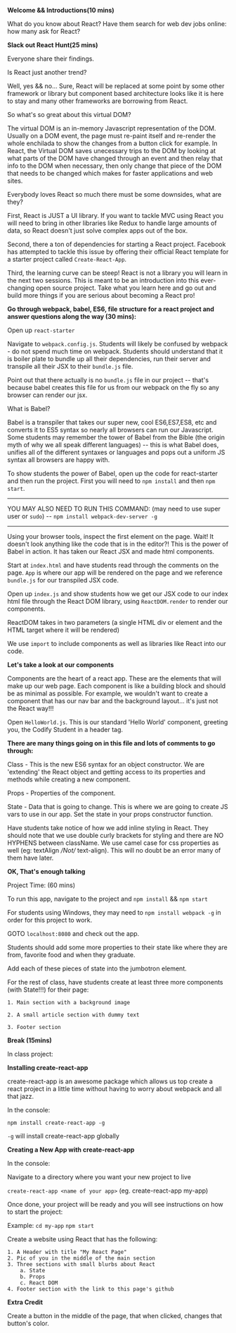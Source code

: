 

**Welcome && Introductions(10 mins)**

What do you know about React? Have them search for web dev jobs online: how many ask for React?

**Slack out React Hunt(25 mins)**

Everyone share their findings.

Is React just another trend?

Well, yes && no... Sure, React will be replaced at some point by some other framework or library but component based architecture looks like it is here to stay and many other frameworks are borrowing from React. 

So what's so great about this virtual DOM?

The virtual DOM is an in-memory Javascript representation of the DOM. Usually on a DOM event, the page must re-paint itself and re-render the whole enchilada to show the changes from a button click for example. In React, the Virtual DOM saves unecessary trips to the DOM by looking at what parts of the DOM have changed through an event and then relay that info to the DOM when necessary, then only change that piece of the DOM that needs to be changed which makes for faster applications and web sites. 

Everybody loves React so much there must be some downsides, what are they?

First, React is JUST a UI library. If you want to tackle MVC using React you will need to bring in other libraries like Redux to handle large amounts of data, so React doesn't just solve complex apps out of the box.

Second, there a ton of dependencies for starting a React project. Facebook has attempted to tackle this issue by offering their official React template for a starter project called `Create-React-App`. 

Third, the learning curve can be steep! React is not a library you will learn in the next two sessions. This is meant to be an introduction into this ever-changing open source project. Take what you learn here and go out and build more things if you are serious about becoming a React pro!

**Go through webpack, babel, ES6, file structure for a react project and answer questions along the way (30 mins):**

Open up `react-starter`

Navigate to `webpack.config.js`. Students will likely be confused by webpack - do not spend much time on webpack. Students should understand that it is boiler plate to bundle up all their dependencies, run their server and transpile all their JSX to their `bundle.js` file. 

Point out that there actually is no `bundle.js` file in our project -- that's because babel creates this file for us from our webpack on the fly so any browser can render our jsx.

What is Babel?

Babel is a transpiler that takes our super new, cool ES6,ES7,ES8, etc and converts it to ES5 syntax so nearly all browsers can run our Javascript. Some students may remember the tower of Babel from the Bible (the origin myth of why we all speak different languages) -- this is what Babel does, unifies all of the different syntaxes or languages and pops out a uniform JS syntax all browsers are happy with. 

To show students the power of Babel, open up the code for react-starter and then run the project. First you will need to `npm install` and then `npm start`. 

***
YOU MAY ALSO NEED TO RUN THIS COMMAND:  (may need to use super user or `sudo`) -- `npm install webpack-dev-server -g`
***

Using your browser tools, inspect the first element on the page. Wait! It doesn't look anything like the code that is in the editor?! This is the power of Babel in action. It has taken our React JSX and made html components.

Start at `index.html` and have students read through the comments on the page. `App` is where our app will be rendered on the page and we reference `bundle.js` for our transpiled JSX code.

Open up `index.js` and show students how we get our JSX code to our index html file through the React DOM library, using `ReactDOM.render` to render our components. 

ReactDOM takes in two parameters (a single HTML div or element and the HTML target where it will be rendered)

We use `import` to include components as well as libraries like React into our code. 

**Let's take a look at our components**

Components are the heart of a react app. These are the elements that will make up our web page. Each component is like a building block and should be as minimal as possible. For example, we wouldn't want to create a component that has our nav bar and the background layout... it's just not the React way!!!

Open `HelloWorld.js`. This is our standard 'Hello World' component, greeting you, the Codify Student in a header tag. 

**There are many things going on in this file and lots of comments to go through:** 

Class - This is the new ES6 syntax for an object constructor. We are 'extending' the React object and getting access to its properties and methods while creating a new component.

Props - Properties of the component. 

State - Data that is going to change. This is where we are going to create JS vars to use in our app. Set the state in your props constructor function.

Have students take notice of how we add inline styling in React. They should note that we use double curly brackets for styling and there are NO HYPHENS between className. We use camel case for css properties as well (eg: textAlign */Not/* text-align). This will no doubt be an error many of them have later. 

**OK, That's enough talking**

Project Time: (60 mins)

To run this app, navigate to the project and `npm install` && `npm start`

For students using Windows, they may need to `npm install webpack -g` in order for this project to work. 

GOTO `localhost:8080` and check out the app.

Students should add some more properties to their state like where they are from, favorite food and when they graduate. 

Add each of these pieces of state into the jumbotron element.

For the rest of class, have students create at least three more components (with State!!!) for their page: 

    1. Main section with a background image

    2. A small article section with dummy text

    3. Footer section

**Break (15mins)**

In class project: 

**Installing create-react-app**

create-react-app is an awesome package which allows us top create a react project in a little time without having to worry about webpack and all that jazz.

In the console:

`npm install create-react-app -g`

`-g` will install create-react-app globally

**Creating a New App with create-react-app**

In the console:

Navigate to a directory where you want your new project to live

`create-react-app <name of your app>` (eg. create-react-app my-app)

Once done, your project will be ready and you will see instructions on how to start the project:

Example: 
`cd my-app` 
`npm start`

Create a website using React that has the following: 

    1. A Header with title "My React Page"
    2. Pic of you in the middle of the main section
    3. Three sections with small blurbs about React
        a. State
        b. Props
        c. React DOM
    4. Footer section with the link to this page's github

**Extra Credit**

Create a button in the middle of the page, that when clicked, changes that button's color. 








